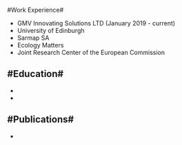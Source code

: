 #Work Experience#
- GMV Innovating Solutions LTD (January 2019 - current)
- University of Edinburgh
- Sarmap SA
- Ecology Matters
- Joint Research Center of the European Commission

#Education#
-
-
-

#Publications#
- 
- 
